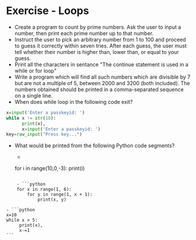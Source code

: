 
# Exercise - Loops

* Create a program to count by prime numbers. Ask the user to input a number, then print each prime number up to that number.
* Instruct the user to pick an arbitrary number from 1 to 100 and proceed to guess it correctly within seven tries. After each guess, the user must tell whether their number is higher than, lower than, or equal to your guess.
* Print all the characters in sentance "The continue statement is used in a while or for loop"
* Write a program which will find all such numbers which are divisible by 7 but are not a multiple of 5, between 2000 and 3200 (both included). The numbers obtained should be printed in a comma-separated sequence on a single line.
* When does while loop in the following code exit?
```python
x=input('Enter a passkeyid: ')
while x != str(10):
      print(x),
      x=input('Enter a passkeyid: ')
key=raw_input("Press key...")
```

* What would be printed from the following Python code segments?

    - ```python
    for i in range(10,0,-3):
          print(i)
```

    - ```python
    for x in range(1, 6):
        for y in range(1, x + 1):
            print(x, y)
```

    - ```python
    x=10
    while x > 5:
         print(x),
         x-=1
    ```
